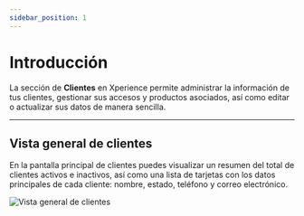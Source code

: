 ```yaml
---
sidebar_position: 1
---
```


# Introducción

La sección de **Clientes** en Xperience permite administrar la información de tus clientes, gestionar sus accesos y productos asociados, así como editar o actualizar sus datos de manera sencilla.

---

## Vista general de clientes

En la pantalla principal de clientes puedes visualizar un resumen del total de clientes activos e inactivos, así como una lista de tarjetas con los datos principales de cada cliente: nombre, estado, teléfono y correo electrónico.

![Vista general de clientes](https://xperience-docs-prod.s3.us-east-2.amazonaws.com/Manuales_devs/documentation/clients/clients-view.png)

